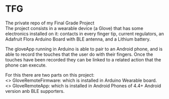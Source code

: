 # TFG
The private repo of my Final Grade Project<br />
The project consists in a wearable device (a Glove) that has some electronics installed on it: contacts in every finger tip, current regulators, an Adafruit Flora Arduino Board with BLE antenna, and a Lithium battery.<br />

The gloveApp running in Arduino is able to pair to an Android phone, and is able to record the touches that the user do with their fingers.
Once the touches have been recorded they can be linked to a related action that the phone can execute.

For this there are two parts on this project:<br />
    <> GloveRemoteFirmware: which is installed in Arduino Wearable board.<br />
    <> GloveRemoteApp: which is installed in Android Phones of 4.4+ Android version anb BLE supporters.<br />
  

